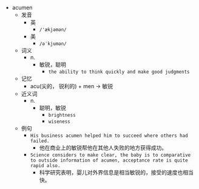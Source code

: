 - acumen
  - 发音
    - 英
      - `/'ækjəmən/`
    - 美
      - `/əˈkjumən/`
  - 词义
    - n.
      - 敏锐，聪明
        - `the ability to think quickly and make good judgments`
  - 记忆
    - acu(尖的， 锐利的) + men → 敏锐
  - 近义词
    - n.
      - 聪明，敏锐
        - `brightness`
        - `wiseness`
  - 例句
    - `His business acumen helped him to succeed where others had failed.`
      - 他在商业上的敏锐帮他在其他人失败的地方获得成功。
    - `Science considers to make clear, the baby is to comparative to outside information of acumen, acceptance rate is quite rapid also.`
      - 科学研究表明，婴儿对外界信息是相当敏锐的，接受的速度也相当快。

